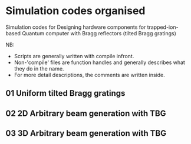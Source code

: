 # Simulation codes organised
Simulation codes for Designing hardware components for trapped-ion-based Quantum computer with Bragg reflectors (tilted Bragg gratings)

NB: 
 - Scripts are generally written with compile infront.
 - Non-'compile' files are function handles and generally describes what they do in the name.
 - For more detail descriptions, the comments are written inside.

## 01 Uniform tilted Bragg gratings

## 02 2D Arbitrary beam generation with TBG

## 03 3D Arbitrary beam generation with TBG
